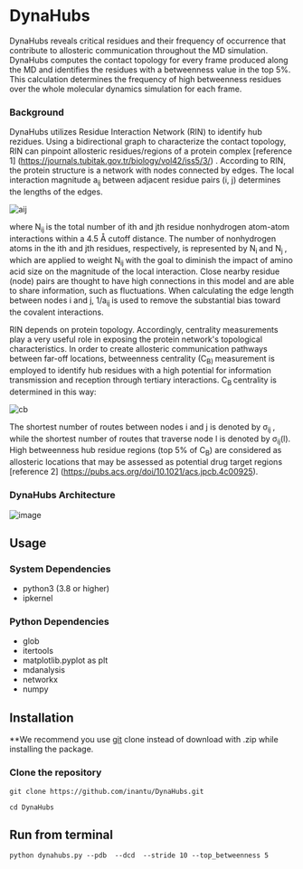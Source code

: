 # DynaHubs
DynaHubs reveals critical residues and their frequency of occurrence that contribute to allosteric communication throughout the MD simulation. DynaHubs computes the contact topology for every frame produced along the MD and identifies the residues with a betweenness value in the top 5%. This calculation determines the frequency of high betweenness residues over the whole molecular dynamics simulation for each frame. 

### Background
DynaHubs utilizes Residue Interaction Network (RIN) to identify hub rezidues. Using a bidirectional graph to characterize the contact topology, RIN can pinpoint allosteric residues/regions of a protein complex [reference 1] (https://journals.tubitak.gov.tr/biology/vol42/iss5/3/) . According to RIN, the protein structure is a network with nodes connected by edges. The local interaction magnitude a<sub>ij </sub>between adjacent residue pairs (i, j) determines the lengths of the edges.

![aij](https://github.com/user-attachments/assets/8b7efb6c-3bb9-4ffa-b053-156a3ac2938d)

where N<sub>ij </sub>is the total number of ith and jth residue nonhydrogen atom-atom interactions within a 4.5 Å cutoff distance. The number of nonhydrogen atoms in the ith and jth residues, respectively, is represented by N<sub>i </sub>and N<sub>j </sub>, which are applied to weight N<sub>ij </sub>with the goal to diminish the impact of amino acid size on the magnitude of the local interaction. Close nearby residue (node) pairs are thought to have high connections in this model and are able to share information, such as fluctuations. When calculating the edge length between nodes i and j, 1/a<sub>ij </sub>is used to remove the substantial bias toward the covalent interactions.

RIN depends on protein topology. Accordingly, centrality measurements play a very useful role in exposing the protein network's topological characteristics. In order to create allosteric communication pathways between far-off locations, betweenness centrality (C<sub>B) </sub>measurement is employed  to identify hub residues with a high potential for information transmission and reception through tertiary interactions. C<sub>B </sub>centrality is determined in this way:

![cb](https://github.com/user-attachments/assets/49dd7c69-2630-4882-954a-907ae0436102)

The shortest number of routes between nodes i and j is denoted by σ<sub>ij </sub>, while the shortest number of routes that traverse node l is denoted by σ<sub>ij</sub>(l). High betweenness hub residue regions (top 5% of C<sub>B</sub>) are considered as allosteric locations that may be assessed as potential drug target regions [reference 2] (https://pubs.acs.org/doi/10.1021/acs.jpcb.4c00925).

### DynaHubs Architecture

![image](https://github.com/user-attachments/assets/efc20187-3b86-4fe3-a435-1cc19ee3420b)


## Usage 
### System Dependencies
- python3 (3.8 or higher)
- ipkernel
### Python Dependencies
- glob
- itertools
- matplotlib.pyplot as plt
- mdanalysis
- networkx
- numpy 

## Installation

**We recommend you use [git](https://git-scm.com/downloads) clone instead of download with .zip while installing the package. 

### Clone the repository
```
git clone https://github.com/inantu/DynaHubs.git
```
```
cd DynaHubs
```
## Run from terminal
```
python dynahubs.py --pdb  --dcd  --stride 10 --top_betweenness 5

```
